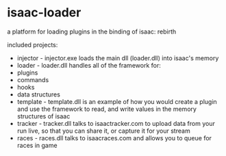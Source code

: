 isaac-loader
============

a platform for loading plugins in the binding of isaac: rebirth

included projects:
* injector - injector.exe loads the main dll (loader.dll) into isaac's memory
* loader - loader.dll handles all of the framework for:
 * plugins
 * commands
 * hooks
 * data structures
* template - template.dll is an example of how you would create a plugin and use the framework to read, and write values in the memory structures of isaac
* tracker - tracker.dll talks to isaactracker.com to upload data from your run live, so that you can share it, or capture it for your stream
* races - races.dll talks to isaacraces.com and allows you to queue for races in game
